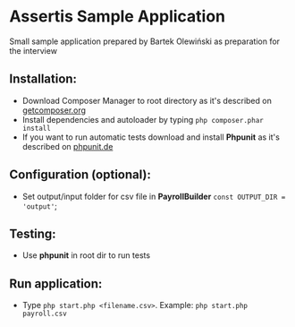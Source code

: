 Assertis Sample Application
===================================

Small sample application prepared by Bartek Olewiński as preparation for the interview


Installation:
-------------

* Download Composer Manager to root directory as it's described on [getcomposer.org](https://getcomposer.org) 
* Install dependencies and autoloader by typing `php composer.phar install`
* If you want to run automatic tests download and install **Phpunit** as it's described on [phpunit.de](https://phpunit.de/) 


Configuration (optional):
------------------------

* Set output/input folder for csv file in **PayrollBuilder** `const OUTPUT_DIR = 'output'`; 


Testing:
------------------------
* Use **phpunit** in root dir to run tests


Run application:
------------------------
* Type `php start.php <filename.csv>`. Example: `php start.php payroll.csv`
